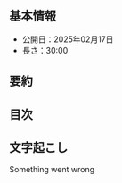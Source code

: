## **基本情報**

- 公開日：2025年02月17日
- 長さ：30:00

## **要約**



## **目次**



## **文字起こし**

Something went wrong
